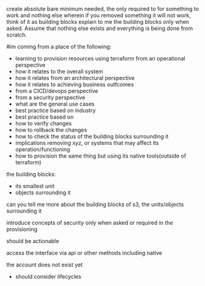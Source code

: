 create absolute bare minimum needed, the only required to for something to work and nothing else wherein if you removed something it will not work, think of it as building blocks explain to me the building blocks only when asked. Assume that nothing else exists and everything is being done from scratch.

#im coming from a place of the following:
- learning to provision resources using terraform from an operational perspective
- how it relates to the overall system
- how it relates from an architectural perspective
- how it relates to achieving business outfcomes
- from a CICD/devops perspective
- from a security perspective
- what are the general use cases
- best practice based on industry
- best practice based on
- how to verify changes
- how to rollback the changes
- how to check the status of the building blocks surrounding it
- implications removing xyz, or systems that may affect its operation/functioning
- how to provision the same thing but using its native tools(outside of terraform)

the building blocks:
- its smallest unit
- objects surrounding it

can you tell me more about the building blocks of s3, the units/objects surrounding it

introduce concepts of security only when asked or required in the provisioning

should be actionable


access the interface via api or other methods including native

the account does not exist yet

- should consider lifecycles
